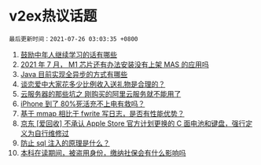 # v2ex热议话题

`最后更新时间：2021-07-26 03:03:35 +0800`

1. [鼓励中年人继续学习的话有哪些](https://www.v2ex.com/t/791621)
1. [2021 年 7 月， M1 芯片还有办法安装没有上架 MAS 的应用吗](https://www.v2ex.com/t/791590)
1. [Java 目前实现全异步的方式有哪些](https://www.v2ex.com/t/791594)
1. [谈恋爱中大家花多少比例收入送礼物是合理的？](https://www.v2ex.com/t/791633)
1. [云服务器的那些坑之 刚购买的阿里云服务就不能用了](https://www.v2ex.com/t/791598)
1. [iPhone 到了 80%死活充不上电有救吗？](https://www.v2ex.com/t/791612)
1. [基于 mmap 相比于 fwrite 写日志，是否有性能优势？](https://www.v2ex.com/t/791638)
1. [京东 [爱回收] 不承认 Apple Store 官方计划更换的 C 面电池和键盘，强行定义为自行维修过](https://www.v2ex.com/t/791656)
1. [防止 sql 注入的原理是什么？](https://www.v2ex.com/t/791577)
1. [本科在读期间，被盗用身份，缴纳社保会有什么影响吗](https://www.v2ex.com/t/791604)

